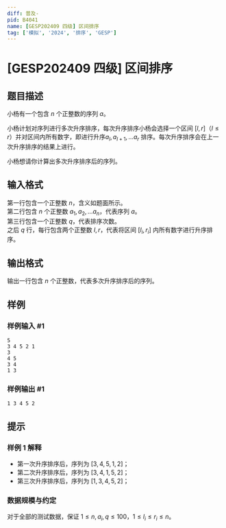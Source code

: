 ```yaml
---
diff: 普及-
pid: B4041
name: [GESP202409 四级] 区间排序
tag: ['模拟', '2024', '排序', 'GESP']
---
```

# [GESP202409 四级] 区间排序
## 题目描述

小杨有一个包含 $n$ 个正整数的序列 $a$。

小杨计划对序列进行多次升序排序，每次升序排序小杨会选择一个区间 $[l,r]$（$l \leq r$）并对区间内所有数字，即进行升序$a_l, a_{l + 1}, \dots a_r$ 排序。每次升序排序会在上一次升序排序的结果上进行。

小杨想请你计算出多次升序排序后的序列。
## 输入格式

第一行包含一个正整数 $n$，含义如题面所示。   
第二行包含 $n$ 个正整数 $a_1, a_2, \dots a_n$，代表序列 $a$。  
第三行包含一个正整数 $q$，代表排序次数。  
之后 $q$ 行，每行包含两个正整数 $l, r$，代表将区间 $[l_i, r_i]$ 内所有数字进行升序排序。
## 输出格式

输出一行包含 $n$ 个正整数，代表多次升序排序后的序列。
## 样例

### 样例输入 #1
```
5
3 4 5 2 1
3
4 5
3 4
1 3

```
### 样例输出 #1
```
1 3 4 5 2
```
## 提示

### 样例 1 解释

- 第一次升序排序后，序列为 $[3,4,5,1,2]$；
- 第二次升序排序后，序列为 $[3,4,1,5,2]$；
- 第三次升序排序后，序列为 $[1,3,4,5,2]$；

### 数据规模与约定

对于全部的测试数据，保证 $1 \leq n, a_i, q \leq 100$，$1 \leq l_i \leq r_i \leq n$。
